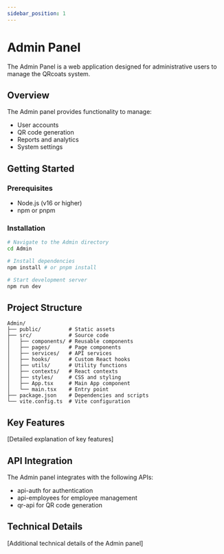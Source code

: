 ```yaml
---
sidebar_position: 1
---
```


# Admin Panel

The Admin Panel is a web application designed for administrative users to manage the QRcoats system.

## Overview

The Admin panel provides functionality to manage:
- User accounts
- QR code generation
- Reports and analytics
- System settings

## Getting Started

### Prerequisites

- Node.js (v16 or higher)
- npm or pnpm

### Installation

```bash
# Navigate to the Admin directory
cd Admin

# Install dependencies
npm install # or pnpm install

# Start development server
npm run dev
```

## Project Structure

```
Admin/
├── public/         # Static assets
├── src/            # Source code
│   ├── components/ # Reusable components
│   ├── pages/      # Page components
│   ├── services/   # API services
│   ├── hooks/      # Custom React hooks
│   ├── utils/      # Utility functions
│   ├── contexts/   # React contexts
│   ├── styles/     # CSS and styling
│   ├── App.tsx     # Main App component
│   └── main.tsx    # Entry point
├── package.json    # Dependencies and scripts
└── vite.config.ts  # Vite configuration
```

## Key Features

[Detailed explanation of key features]

## API Integration

The Admin panel integrates with the following APIs:
- api-auth for authentication
- api-employees for employee management
- qr-api for QR code generation

## Technical Details

[Additional technical details of the Admin panel] 